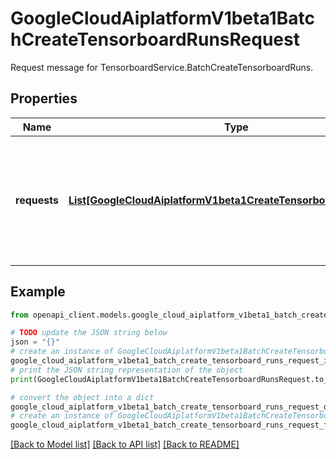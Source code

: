 # GoogleCloudAiplatformV1beta1BatchCreateTensorboardRunsRequest

Request message for TensorboardService.BatchCreateTensorboardRuns.

## Properties

Name | Type | Description | Notes
------------ | ------------- | ------------- | -------------
**requests** | [**List[GoogleCloudAiplatformV1beta1CreateTensorboardRunRequest]**](GoogleCloudAiplatformV1beta1CreateTensorboardRunRequest.md) | Required. The request message specifying the TensorboardRuns to create. A maximum of 1000 TensorboardRuns can be created in a batch. | [optional] 

## Example

```python
from openapi_client.models.google_cloud_aiplatform_v1beta1_batch_create_tensorboard_runs_request import GoogleCloudAiplatformV1beta1BatchCreateTensorboardRunsRequest

# TODO update the JSON string below
json = "{}"
# create an instance of GoogleCloudAiplatformV1beta1BatchCreateTensorboardRunsRequest from a JSON string
google_cloud_aiplatform_v1beta1_batch_create_tensorboard_runs_request_instance = GoogleCloudAiplatformV1beta1BatchCreateTensorboardRunsRequest.from_json(json)
# print the JSON string representation of the object
print(GoogleCloudAiplatformV1beta1BatchCreateTensorboardRunsRequest.to_json())

# convert the object into a dict
google_cloud_aiplatform_v1beta1_batch_create_tensorboard_runs_request_dict = google_cloud_aiplatform_v1beta1_batch_create_tensorboard_runs_request_instance.to_dict()
# create an instance of GoogleCloudAiplatformV1beta1BatchCreateTensorboardRunsRequest from a dict
google_cloud_aiplatform_v1beta1_batch_create_tensorboard_runs_request_from_dict = GoogleCloudAiplatformV1beta1BatchCreateTensorboardRunsRequest.from_dict(google_cloud_aiplatform_v1beta1_batch_create_tensorboard_runs_request_dict)
```
[[Back to Model list]](../README.md#documentation-for-models) [[Back to API list]](../README.md#documentation-for-api-endpoints) [[Back to README]](../README.md)



